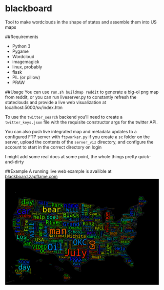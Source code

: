 # blackboard

Tool to make wordclouds in the shape of states and assemble them into US maps

##Requirements

 * Python 3
 * Pygame
 * Wordcloud
 * imagemagick
 * linux, probably
 * flask
 * PIL (or pillow)
 * PRAW

##Usage
You can use `run.sh buildmap reddit` to generate a big-ol png map from reddit, or you can run liveserver.py to constantly refresh the stateclouds and provide a live web visualization at localhost:5000/sv/index.htm

To use the `twitter_search` backend you'll need to create a `twitter_keys.json` file with the requisite constructor args for the twitter API.

You can also push live integrated map and metadata updates to a configured FTP server with `ftpworker.py` if you create a `sc` folder on the server, upload the contents of the `server_viz` directory, and configure the account to start in the correct directory on login

I might add some real docs at some point, the whole things pretty quick-and-dirty

##Example
A running live web example is availible at [blackboard.zapflame.com](http://blackboard.zapflame.com)
![example image](examples/integrated.png)
